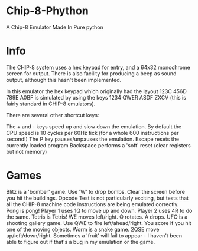 # Chip-8-Phython
A Chip-8 Emulator Made In Pure python
# Info
The CHIP-8 system uses a hex keypad for entry, and a 64x32 monochrome screen for output. There is also facility for producing a beep as sound output, although this hasn't been implemented.

In this emulator the hex keypad which originally had the layout
123C
456D
789E
A0BF
is simulated by using the keys
1234
QWER
ASDF
ZXCV
(this is fairly standard in CHIP-8 emulators).

There are several other shortcut keys:

The + and - keys speed up and slow down the emulation. By default the CPU speed is 10 cycles per 60Hz tick (for a whole 600 instructions per second!)
The P key pauses/unpauses the emulation.
Escape resets the currently loaded program
Backspace performs a 'soft' reset (clear registers but not memory)
# Games
Blitz is a 'bomber' game. Use 'W' to drop bombs. Clear the screen before you hit the buildings.
Opcode Test is not particularly exciting, but tests that all the CHIP-8 machine code instructions are being emulated correctly.
Pong is pong! Player 1 uses 1Q to move up and down. Player 2 uses 4R to do the same.
Tetris is Tetris! WE moves left/right. Q rotates. A drops.
UFO is a shooting gallery game. Use QWE to fire left/ahead/right. You score if you hit one of the moving objects.
Worm is a snake game. 2QSE move up/left/down/right. Sometimes a 'fruit' will fail to appear - I haven't been able to figure out if that's a bug in my emulation or the game.
